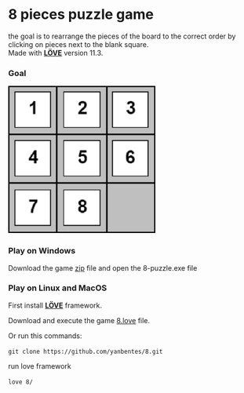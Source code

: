 # 8 pieces puzzle game

the goal is to rearrange the pieces of the board to the correct order by clicking on pieces next to the blank square.<br/>
Made with **[LÖVE](https://love2d.org/)** version 11.3.

### Goal

<img src="img/board.png" alt="board" width="300" height="300"/>

### Play on Windows

Download the game [zip](https://drive.google.com/file/d/1GJOHgEi7Eg-hp-vSAOx7AzezOpfzFVpy/view?usp=sharing) file and open the 8-puzzle.exe file

### Play on Linux and MacOS

First install **[LÖVE](https://love2d.org/)** framework.

Download and execute the game [8.love](https://drive.google.com/file/d/1FpB9aE-dFli9Wm_Yt2hTOPGm2f5RemsH/view?usp=sharing) file. 
 
Or run this commands:

`git clone https://github.com/yanbentes/8.git`
 
run love framework
 
`love 8/`
